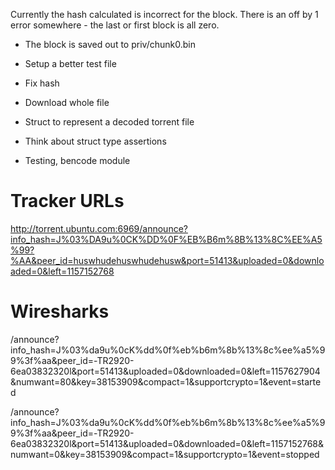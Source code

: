 Currently the hash calculated is incorrect for the block. There is an off by 1
error somewhere - the last or first block is all zero.


- The block is saved out to priv/chunk0.bin 
- Setup a better test file
- Fix hash
- Download whole file


- Struct to represent a decoded torrent file 
- Think about struct type assertions
- Testing, bencode module


Tracker URLs
============

http://torrent.ubuntu.com:6969/announce?info_hash=J%03%DA9u%0CK%DD%0F%EB%B6m%8B%13%8C%EE%A5%99?%AA&peer_id=huswhudehuswhudehusw&port=51413&uploaded=0&downloaded=0&left=1157152768


Wiresharks
==========

/announce?info_hash=J%03%da9u%0cK%dd%0f%eb%b6m%8b%13%8c%ee%a5%99%3f%aa&peer_id=-TR2920-6ea03832320l&port=51413&uploaded=0&downloaded=0&left=1157627904&numwant=80&key=38153909&compact=1&supportcrypto=1&event=started  

/announce?info_hash=J%03%da9u%0cK%dd%0f%eb%b6m%8b%13%8c%ee%a5%99%3f%aa&peer_id=-TR2920-6ea03832320l&port=51413&uploaded=0&downloaded=0&left=1157152768&numwant=0&key=38153909&compact=1&supportcrypto=1&event=stopped  